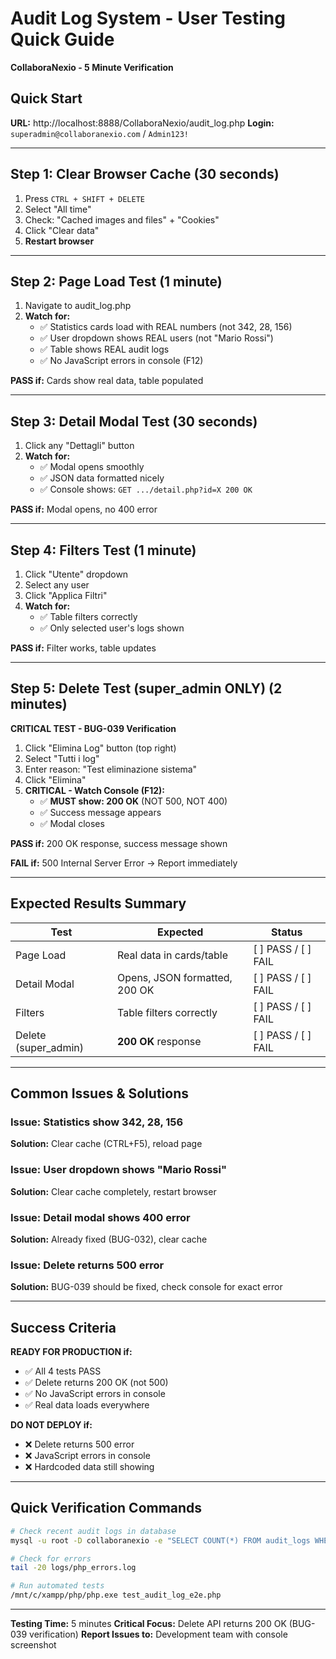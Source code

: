 # Audit Log System - User Testing Quick Guide
**CollaboraNexio - 5 Minute Verification**

## Quick Start

**URL:** http://localhost:8888/CollaboraNexio/audit_log.php
**Login:** `superadmin@collaboranexio.com` / `Admin123!`

---

## Step 1: Clear Browser Cache (30 seconds)

1. Press `CTRL + SHIFT + DELETE`
2. Select "All time"
3. Check: "Cached images and files" + "Cookies"
4. Click "Clear data"
5. **Restart browser**

---

## Step 2: Page Load Test (1 minute)

1. Navigate to audit_log.php
2. **Watch for:**
   - ✅ Statistics cards load with REAL numbers (not 342, 28, 156)
   - ✅ User dropdown shows REAL users (not "Mario Rossi")
   - ✅ Table shows REAL audit logs
   - ✅ No JavaScript errors in console (F12)

**PASS if:** Cards show real data, table populated

---

## Step 3: Detail Modal Test (30 seconds)

1. Click any "Dettagli" button
2. **Watch for:**
   - ✅ Modal opens smoothly
   - ✅ JSON data formatted nicely
   - ✅ Console shows: `GET .../detail.php?id=X 200 OK`

**PASS if:** Modal opens, no 400 error

---

## Step 4: Filters Test (1 minute)

1. Click "Utente" dropdown
2. Select any user
3. Click "Applica Filtri"
4. **Watch for:**
   - ✅ Table filters correctly
   - ✅ Only selected user's logs shown

**PASS if:** Filter works, table updates

---

## Step 5: Delete Test (super_admin ONLY) (2 minutes)

**CRITICAL TEST - BUG-039 Verification**

1. Click "Elimina Log" button (top right)
2. Select "Tutti i log"
3. Enter reason: "Test eliminazione sistema"
4. Click "Elimina"
5. **CRITICAL - Watch Console (F12):**
   - ✅ **MUST show: 200 OK** (NOT 500, NOT 400)
   - ✅ Success message appears
   - ✅ Modal closes

**PASS if:** 200 OK response, success message shown

**FAIL if:** 500 Internal Server Error → Report immediately

---

## Expected Results Summary

| Test | Expected | Status |
|------|----------|--------|
| Page Load | Real data in cards/table | [ ] PASS / [ ] FAIL |
| Detail Modal | Opens, JSON formatted, 200 OK | [ ] PASS / [ ] FAIL |
| Filters | Table filters correctly | [ ] PASS / [ ] FAIL |
| Delete (super_admin) | **200 OK** response | [ ] PASS / [ ] FAIL |

---

## Common Issues & Solutions

### Issue: Statistics show 342, 28, 156
**Solution:** Clear cache (CTRL+F5), reload page

### Issue: User dropdown shows "Mario Rossi"
**Solution:** Clear cache completely, restart browser

### Issue: Detail modal shows 400 error
**Solution:** Already fixed (BUG-032), clear cache

### Issue: Delete returns 500 error
**Solution:** BUG-039 should be fixed, check console for exact error

---

## Success Criteria

**READY FOR PRODUCTION if:**

- ✅ All 4 tests PASS
- ✅ Delete returns 200 OK (not 500)
- ✅ No JavaScript errors in console
- ✅ Real data loads everywhere

**DO NOT DEPLOY if:**

- ❌ Delete returns 500 error
- ❌ JavaScript errors in console
- ❌ Hardcoded data still showing

---

## Quick Verification Commands

```bash
# Check recent audit logs in database
mysql -u root -D collaboranexio -e "SELECT COUNT(*) FROM audit_logs WHERE deleted_at IS NULL;"

# Check for errors
tail -20 logs/php_errors.log

# Run automated tests
/mnt/c/xampp/php/php.exe test_audit_log_e2e.php
```

---

**Testing Time:** 5 minutes
**Critical Focus:** Delete API returns 200 OK (BUG-039 verification)
**Report Issues to:** Development team with console screenshot
